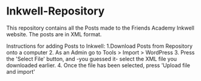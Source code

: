 # Inkwell-Repository
This repository contains all the Posts made to the Friends Academy Inkwell website.
The posts are in XML format.

Instructions for adding Posts to Inkwell:
1.Download Posts from Repository onto a computer
2. As an Admin go to Tools > Import > WordPress
3. Press the 'Select File' button, and -you guessed it- select the XML file you downloaded earlier.
4. Once the file has been selected, press 'Upload file and import'
